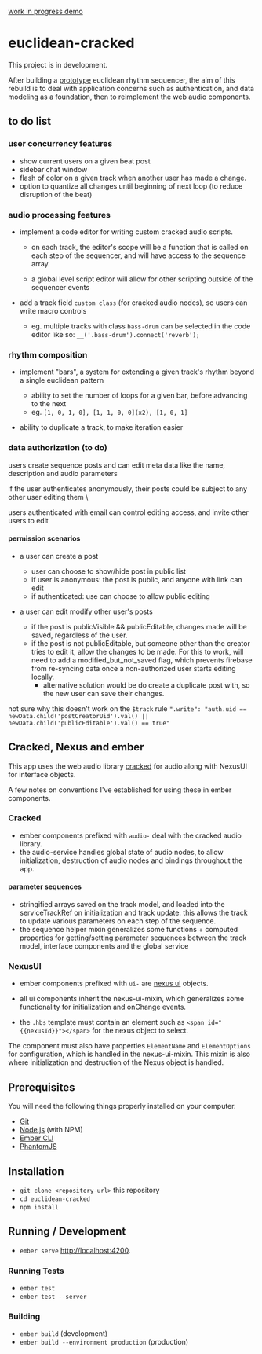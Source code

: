 
[work in progress demo](https://euclidean-cracked.firebaseapp.com)

# euclidean-cracked
This project is in development.

After building a  [prototype](https://cracked-doodles.firebaseapp.com/doodles/sequencer) euclidean rhythm sequencer, the aim of this rebuild is to deal with application concerns such as authentication, and data modeling as a foundation, then to reimplement the web audio components.

## to do list
### user concurrency features
* show current users on a given beat post
* sidebar chat window
* flash of color on a given track when another user has made a change.
* option to quantize all changes until beginning of next loop (to reduce disruption of the beat)

### audio processing features
* implement a code editor for writing custom cracked audio scripts.
  - on each track, the editor's scope will be a function that is called on each step of the sequencer, and will have access to the sequence array.

  - a global level script editor will allow for other scripting outside of the sequencer events

* add a track field `custom class` (for cracked audio nodes), so users can write macro controls
  - eg. multiple tracks with class `bass-drum` can be selected in the code editor like so:  `__('.bass-drum').connect('reverb');`


### rhythm composition
* implement "bars",  a system for extending a given track's rhythm beyond a single euclidean pattern
  - ability to set the number of loops for a given bar, before advancing to the next
  - eg. `[1, 0, 1, 0], [1, 1, 0, 0](x2), [1, 0, 1]`

* ability to duplicate a track, to make iteration easier


### data authorization (to do)
users create sequence posts and can edit meta data like the name, description and audio parameters

if the user authenticates anonymously, their posts could be subject to any other user editing them \

users authenticated with email can control editing access, and invite other users to edit

#### permission scenarios
* a user can create a post
  - user can choose to show/hide post in public list
  - if user is anonymous: the post is public, and anyone with link can edit
  - if authenticated: use can choose to allow public editing

* a user can edit modify other user's posts
  - if the post is publicVisible && publicEditable, changes made will be saved, regardless of the user.
  - if the post is not publicEditable, but someone other than the creator tries to edit it, allow the changes to be made. For this to work, will need to add a modified_but_not_saved flag, which prevents firebase from re-syncing data once a non-authorized user starts editing locally.
    - alternative solution would be do create a duplicate post with, so the new user can save their changes.

not sure why this doesn't work on the `$track` rule
`".write": "auth.uid == newData.child('postCreatorUid').val() || newData.child('publicEditable').val() == true"`

## Cracked, Nexus and ember
This app uses the web audio library [cracked](https://github.com/billorcutt/i_dropped_my_phone_the_screen_cracked) for audio along with NexusUI for interface objects.

A few notes on conventions I've established for using these in ember components.

### Cracked
- ember components prefixed with `audio-` deal with the cracked audio library.
- the audio-service handles global state of audio nodes, to allow initialization, destruction of audio nodes and bindings throughout the app.

#### parameter sequences
-  stringified arrays saved on the track model, and loaded into the serviceTrackRef on initialization and track update. this allows the track to update various parameters on each step of the sequence.
  - the sequence helper mixin generalizes some functions + computed properties for getting/setting parameter sequences between the track model, interface components and the global service

### NexusUI
- ember components prefixed with `ui-` are [nexus ui](nexus-js.github.io/ui/) objects.
- all ui components inherit the nexus-ui-mixin, which generalizes some functionality for initialization and onChange events.

- the `.hbs` template must contain an element such as `<span id="{{nexusId}}"></span>` for the nexus object to select.


The component must also have properties `ElementName` and `ElementOptions` for configuration, which is handled in the nexus-ui-mixin. This mixin is also where initialization and destruction of the Nexus object is handled.


## Prerequisites

You will need the following things properly installed on your computer.

* [Git](https://git-scm.com/)
* [Node.js](https://nodejs.org/) (with NPM)
* [Ember CLI](https://ember-cli.com/)
* [PhantomJS](http://phantomjs.org/)

## Installation

* `git clone <repository-url>` this repository
* `cd euclidean-cracked`
* `npm install`

## Running / Development

* `ember serve`
[http://localhost:4200](http://localhost:4200).

### Running Tests

* `ember test`
* `ember test --server`

### Building

* `ember build` (development)
* `ember build --environment production` (production)
